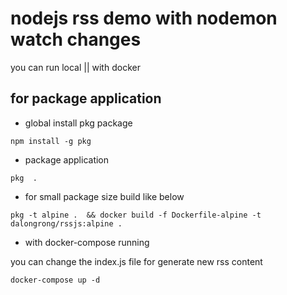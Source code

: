 # nodejs rss demo with nodemon watch changes

you can run local  || with docker


## for package application

* global install  pkg  package

```code
npm install -g pkg
```

* package application

```code
pkg  .
```

* for small package size build like below

```code
pkg -t alpine .  && docker build -f Dockerfile-alpine -t dalongrong/rssjs:alpine .
```

* with docker-compose running

you can change the index.js file for generate new rss content

```code
docker-compose up -d
```